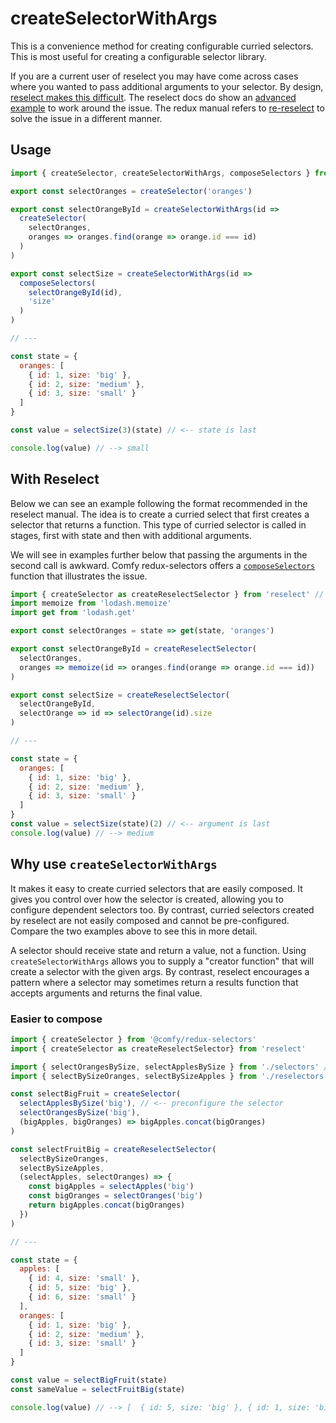 # createSelectorWithArgs

This is a convenience method for creating configurable curried selectors. This is most useful for creating a configurable selector library.

If you are a current user of reselect you may have come across cases where you wanted to pass additional arguments to your selector. By design, [reselect makes this difficult](https://github.com/reactjs/reselect#q-how-do-i-create-a-selector-that-takes-an-argument). The reselect docs do show an [advanced example](https://github.com/reactjs/reselect#accessing-react-props-in-selectors) to work around the issue. The redux manual refers to [re-reselect](https://github.com/toomuchdesign/re-reselect) to solve the issue in a different manner.

## Usage

```js
import { createSelector, createSelectorWithArgs, composeSelectors } from '@comfy/redux-selectors'

export const selectOranges = createSelector('oranges')

export const selectOrangeById = createSelectorWithArgs(id =>
  createSelector(
    selectOranges,
    oranges => oranges.find(orange => orange.id === id)
  )
)

export const selectSize = createSelectorWithArgs(id =>
  composeSelectors(
    selectOrangeById(id),
    'size'
  )
)

// ---

const state = {
  oranges: [
    { id: 1, size: 'big' },
    { id: 2, size: 'medium' },
    { id: 3, size: 'small' }
  ]
}

const value = selectSize(3)(state) // <-- state is last

console.log(value) // --> small
```

## With Reselect

Below we can see an example following the format recommended in the reselect manual. The idea is to create a curried select that first creates a selector that returns a function. This type of curried selector is called in stages, first with state and then with additional arguments.

We will see in examples further below that passing the arguments in the second call is awkward. Comfy redux-selectors offers a [`composeSelectors`](./composeSelectors.md) function that illustrates the issue.

```js
import { createSelector as createReselectSelector } from 'reselect' // <-- using reselect
import memoize from 'lodash.memoize'
import get from 'lodash.get'

export const selectOranges = state => get(state, 'oranges')

export const selectOrangeById = createReselectSelector(
  selectOranges,
  oranges => memoize(id => oranges.find(orange => orange.id === id))
)

export const selectSize = createReselectSelector(
  selectOrangeById,
  selectOrange => id => selectOrange(id).size
)

// ---

const state = {
  oranges: [
    { id: 1, size: 'big' },
    { id: 2, size: 'medium' },
    { id: 3, size: 'small' }
  ]
}
const value = selectSize(state)(2) // <-- argument is last
console.log(value) // --> medium
```

## Why use `createSelectorWithArgs`

It makes it easy to create curried selectors that are easily composed. It gives you control over how the selector is created, allowing you to configure dependent selectors too. By contrast, curried selectors created by reselect are not easily composed and cannot be pre-configured. Compare the two examples above to see this in more detail.

A selector should receive state and return a value, not a function. Using `createSelectorWithArgs` allows you to supply a "creator function" that will create a selector with the given args. By contrast, reselect encourages a pattern where a selector may sometimes return a results function that accepts arguments and returns the final value.

### Easier to compose

```js
import { createSelector } from '@comfy/redux-selectors'
import { createSelector as createReselectSelector} from 'reselect'

import { selectOrangesBySize, selectApplesBySize } from './selectors' // <-- args first
import { selectBySizeOranges, selectBySizeApples } from './reselectors' // <-- state first

const selectBigFruit = createSelector(
  selectApplesBySize('big'), // <-- preconfigure the selector
  selectOrangesBySize('big'),
  (bigApples, bigOranges) => bigApples.concat(bigOranges)
)

const selectFruitBig = createReselectSelector(
  selectBySizeOranges,
  selectBySizeApples,
  (selectApples, selectOranges) => {
    const bigApples = selectApples('big')
    const bigOranges = selectOranges('big')
    return bigApples.concat(bigOranges)
  })
)

// ---

const state = {
  apples: [
    { id: 4, size: 'small' },
    { id: 5, size: 'big' },
    { id: 6, size: 'small' }
  ],
  oranges: [
    { id: 1, size: 'big' },
    { id: 2, size: 'medium' },
    { id: 3, size: 'small' }
  ]
}

const value = selectBigFruit(state)
const sameValue = selectFruitBig(state)

console.log(value) // --> [  { id: 5, size: 'big' }, { id: 1, size: 'big' }]
```
